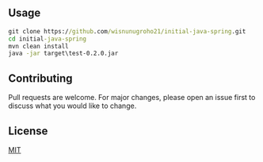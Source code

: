 ## Usage
```cmd
git clone https://github.com/wisnunugroho21/initial-java-spring.git
cd initial-java-spring
mvn clean install
java -jar target\test-0.2.0.jar
```

## Contributing
Pull requests are welcome. For major changes, please open an issue first to discuss what you would like to change.

## License
[MIT](https://choosealicense.com/licenses/mit/)
